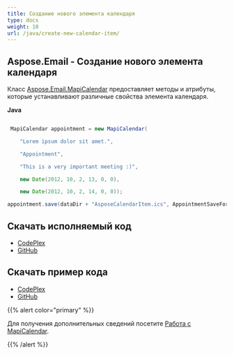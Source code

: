 ```yaml
---
title: Создание нового элемента календаря
type: docs
weight: 10
url: /java/create-new-calendar-item/
---
```


## **Aspose.Email - Создание нового элемента календаря**
Класс [Aspose.Email.MapiCalendar](https://apireference.aspose.com/email/java/com.aspose.email/mapicalendar) предоставляет методы и атрибуты, которые устанавливают различные свойства элемента календаря.

**Java**

``` java

 MapiCalendar appointment = new MapiCalendar(

    "Lorem ipsum dolor sit amet.",

    "Appointment",

    "This is a very important meeting :)",

    new Date(2012, 10, 2, 13, 0, 0),

    new Date(2012, 10, 2, 14, 0, 0));

appointment.save(dataDir + "AsposeCalendarItem.ics", AppointmentSaveFormat.Ics);

```
## **Скачать исполняемый код**
- [CodePlex](https://archive.codeplex.com/?p=asposeemailjavaapachepoi)
- [GitHub](https://github.com/aspose-email/Aspose.Email-for-Java/releases/tag/Aspose.Email_Java_for_Apache_POI-v1.0.0)
## **Скачать пример кода**
- [CodePlex](https://archive.codeplex.com/?p=asposeemailjavaapachepoi#src/main/java/com/aspose/email/examples/asposefeatures/appointments/createcalenderitem/AsposeNewCalenderItems.java)
- [GitHub](https://github.com/aspose-email/Aspose.Email-for-Java/blob/master/Plugins/Aspose_Email_for_Apache_POI/src/main/java/com/aspose/email/examples/asposefeatures/appointments/createcalenderitem/AsposeNewCalenderItems.java)

{{% alert color="primary" %}} 

Для получения дополнительных сведений посетите [Работа с MapiCalendar](/email/java/working-with-mapicalendar/).

{{% /alert %}}